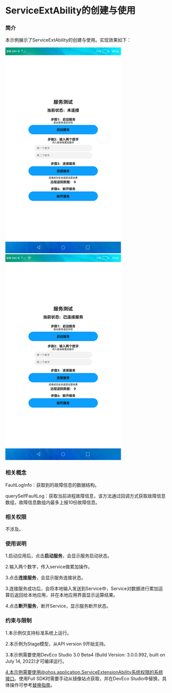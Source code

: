 #  ServiceExtAbility的创建与使用

### 简介

本示例展示了ServiceExtAbility的创建与使用。实现效果如下：

![](screenshots/device/first.png) ![](screenshots/device/second.png)

### 相关概念

FaultLogInfo：获取到的故障信息的数据结构。

querySelfFaultLog：获取当前进程故障信息，该方法通过回调方式获取故障信息数组，故障信息数组内最多上报10份故障信息。

### 相关权限

不涉及。

### 使用说明

1.启动应用后，点击**启动服务**，会显示服务启动状态。

2.输入两个数字，传入service做累加操作。

3.点击**连接服务**，会显示服务连接状态。

3.连接服务成功后，会将本地输入发送到Service中，Service对数据进行累加运算后返回给本地应用，并在本地应用界面显示运算结果。

4.点击**断开服务**，断开Service，显示服务断开状态。

### 约束与限制

1.本示例仅支持标准系统上运行。

2.本示例为Stage模型，从API version 9开始支持。

3.本示例需要使用DevEco Studio 3.0 Beta4 (Build Version: 3.0.0.992, built on July 14, 2022)才可编译运行。

4.本示例需要使用@ohos.application.ServiceExtensionAbility系统权限的系统接口。使用Full SDK时需要手动从镜像站点获取，并在DevEco Studio中替换，具体操作可参考[替换指南](https://gitee.com/openharmony/docs/blob/master/zh-cn/application-dev/quick-start/full-sdk-switch-guide.md)。

